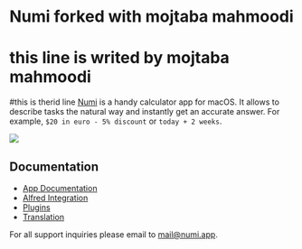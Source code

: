 # Numi forked with mojtaba mahmoodi
# this line is writed by mojtaba mahmoodi
#this is therid line
[Numi](https://numi.app) is a handy calculator app for macOS. It allows to describe tasks the natural way and instantly get an accurate answer. For example, `$20 in euro - 5% discount` or `today + 2 weeks`. 

![](https://numi.app/images/numi-screenshot-yellow.png)

## Documentation

* [App Documentation](../../wiki/Documentation)
* [Alfred Integration](../../wiki/Alfred-Integration)
* [Plugins](../../wiki/Plugins)
* [Translation](../../wiki/Translation)

For all support inquiries please email to [mail@numi.app](mailto:mail@numi.app).

